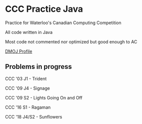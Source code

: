 # CCC Practice Java
Practice for Waterloo's Canadian Computing Competition

All code written in Java

Most code not commented nor optimized but good enough to AC

[DMOJ Profile](https://dmoj.ca/user/MissingChickens)

## Problems in progress

CCC '03 J1 - Trident

CCC '09 J4 - Signage

CCC '09 S2 - Lights Going On and Off

CCC '16 S1 - Ragaman

CCC '18 J4/S2 - Sunflowers
